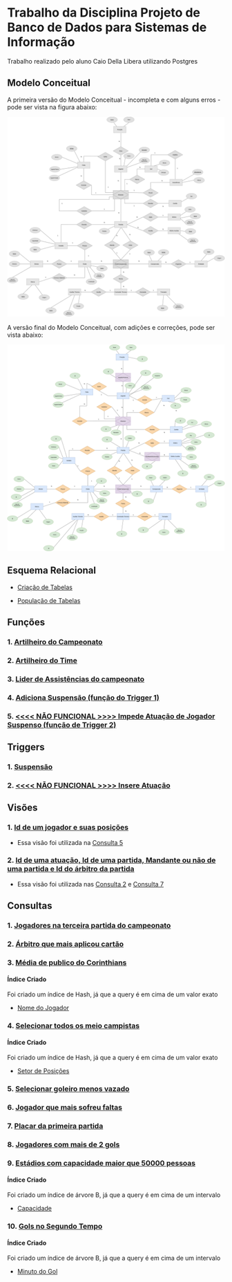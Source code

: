 # Trabalho da Disciplina Projeto de Banco de Dados para Sistemas de Informação

Trabalho realizado pelo aluno Caio Della Libera utilizando Postgres

## Modelo Conceitual

A primeira versão do Modelo Conceitual - incompleta e com alguns erros - pode ser vista na figura abaixo:

![V1](https://github.com/dlcaio/trabalho-bd2/blob/main/images/ER-initial-bw.png)

A versão final do Modelo Conceitual, com adições e correções, pode ser vista abaixo:

![V2](https://github.com/dlcaio/trabalho-bd2/blob/main/images/ER.png)


## Esquema Relacional

- [Criação de Tabelas](https://github.com/dlcaio/trabalho-bd2/blob/main/sql/create/tables.sql)

- [População de Tabelas](https://github.com/dlcaio/trabalho-bd2/blob/main/sql/populateTables.sql)

<!--
Primeira Rodada:
- Corinthians (id = 1) x Palmeiras (id = 2)
- Fluminense (id = 3) x Internacional (id = 4)
- RB Bragantino (id = 5) x Cuiabá (id = 6)

Segunda Rodada:
- Cuiabá (id = 6) x Corinthians (id = 1)
- Palmeiras (id = 2) x Fluminense (id = 3)
- Internacional (id = 4) x RB Bragantino (id = 5)


Terceira Rodada:
- RB Bragantino (id = 5) x Palmeiras (id = 2)
- Fluminense (id = 3) x Corinthians (id = 1)
- Cuiabá (id = 6) x Internacional (id = 4)

Quarta Rodada:
- Palmeiras (id = 2) x Cuiabá (id = 6)
- Corinthians (id = 1) x Internacional (id = 4)
- RB Bragantino (id = 5) x Fluminense (id = 3)
-->
## Funções

### 1. [Artilheiro do Campeonato](https://github.com/dlcaio/trabalho-bd2/blob/main/sql/create/functions/artilheiro_campeonato.sql)

### 2. [Artilheiro do Time](https://github.com/dlcaio/trabalho-bd2/blob/main/sql/create/functions/artilheiro_time.sql)

### 3. [Lider de Assistências do campeonato](https://github.com/dlcaio/trabalho-bd2/blob/main/sql/create/functions/lider_assistencias_campeonato.sql)

### 4. [Adiciona Suspensão (função do Trigger 1)](https://github.com/dlcaio/trabalho-bd2/blob/main/sql/create/functions/adiciona_suspensao.sql)

### 5. [<<<< NÃO FUNCIONAL >>>> Impede Atuação de Jogador Suspenso (função de Trigger 2)](https://github.com/dlcaio/trabalho-bd2/blob/main/sql/create/functions/impede_atuacao_suspenso.sql)


## Triggers

### 1. [Suspensão](https://github.com/dlcaio/trabalho-bd2/blob/main/sql/create/triggers/suspensao.sql)

### 2. [<<<< NÃO FUNCIONAL >>>> Insere Atuação](https://github.com/dlcaio/trabalho-bd2/blob/main/sql/create/triggers/insere_atuacao.sql)


## Visões

### 1. [Id de um jogador e suas posições](https://github.com/dlcaio/trabalho-bd2/blob/main/sql/create/views/id_jogador_nome_posicao.sql)

- Essa visão foi utilizada na [Consulta 5](https://github.com/dlcaio/trabalho-bd2#5-selecionar-goleiro-menos-vazado)

### 2. [Id de uma atuação, Id de uma partida, Mandante ou não de uma partida e Id do árbitro da partida](https://github.com/dlcaio/trabalho-bd2/blob/main/sql/create/views/partida_atuacao.sql)

- Essa visão foi utilizada nas [Consulta 2](https://github.com/dlcaio/trabalho-bd2#2-%C3%A1rbitro-que-mais-aplicou-cart%C3%A3o) e [Consulta 7](https://github.com/dlcaio/trabalho-bd2#7-placar-da-primeira-partida)

## Consultas

### 1. [Jogadores na terceira partida do campeonato](https://github.com/dlcaio/trabalho-bd2/blob/main/sql/queries/1.sql)

### 2. [Árbitro que mais aplicou cartão](https://github.com/dlcaio/trabalho-bd2/blob/main/sql/queries/2.sql)

### 3. [Média de publico do Corinthians](https://github.com/dlcaio/trabalho-bd2/blob/main/sql/queries/3.sql)

#### Índice Criado

Foi criado um índice de Hash, já que a query é em cima de um valor exato

- [Nome do Jogador](https://github.com/dlcaio/trabalho-bd2/blob/main/sql/create/indexes/nome_clube.sql)

### 4. [Selecionar todos os meio campistas](https://github.com/dlcaio/trabalho-bd2/blob/main/sql/queries/4.sql)

#### Índice Criado

Foi criado um índice de Hash, já que a query é em cima de um valor exato

- [Setor de Posições](https://github.com/dlcaio/trabalho-bd2/blob/main/sql/create/indexes/setor_posicao.sql)

### 5. [Selecionar goleiro menos vazado](https://github.com/dlcaio/trabalho-bd2/blob/main/sql/queries/5.sql)

### 6. [Jogador que mais sofreu faltas](https://github.com/dlcaio/trabalho-bd2/blob/main/sql/queries/6.sql)

### 7. [Placar da primeira partida](https://github.com/dlcaio/trabalho-bd2/blob/main/sql/queries/7.sql)

### 8. [Jogadores com mais de 2 gols](https://github.com/dlcaio/trabalho-bd2/blob/main/sql/queries/8.sql)

### 9. [Estádios com capacidade maior que 50000 pessoas](https://github.com/dlcaio/trabalho-bd2/blob/main/sql/queries/9.sql)

#### Índice Criado

Foi criado um índice de árvore B, já que a query é em cima de um intervalo

- [Capacidade](https://github.com/dlcaio/trabalho-bd2/blob/main/sql/create/indexes/capacidade.sql)

### 10. [Gols no Segundo Tempo](https://github.com/dlcaio/trabalho-bd2/blob/main/sql/queries/10.sql)

#### Índice Criado

Foi criado um índice de árvore B, já que a query é em cima de um intervalo

- [Minuto do Gol](https://github.com/dlcaio/trabalho-bd2/blob/main/sql/create/indexes/minuto_gol.sql)

